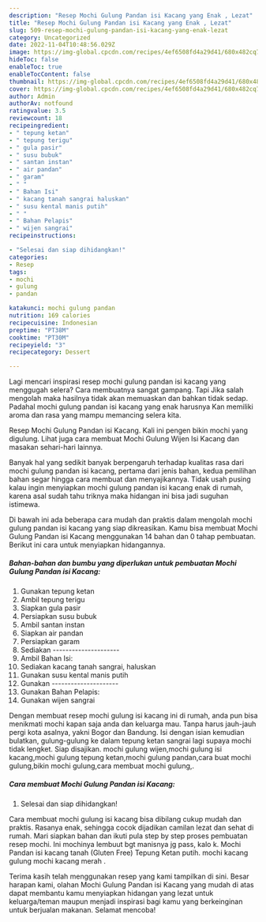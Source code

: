 ```yaml
---
description: "Resep Mochi Gulung Pandan isi Kacang yang Enak , Lezat"
title: "Resep Mochi Gulung Pandan isi Kacang yang Enak , Lezat"
slug: 509-resep-mochi-gulung-pandan-isi-kacang-yang-enak-lezat
category: Uncategorized
date: 2022-11-04T10:48:56.029Z
image: https://img-global.cpcdn.com/recipes/4ef6508fd4a29d41/680x482cq70/mochi-gulung-pandan-isi-kacang-foto-resep-utama.jpg
hideToc: false
enableToc: true
enableTocContent: false
thumbnail: https://img-global.cpcdn.com/recipes/4ef6508fd4a29d41/680x482cq70/mochi-gulung-pandan-isi-kacang-foto-resep-utama.jpg
cover: https://img-global.cpcdn.com/recipes/4ef6508fd4a29d41/680x482cq70/mochi-gulung-pandan-isi-kacang-foto-resep-utama.jpg
author: Admin
authorAv: notfound
ratingvalue: 3.5
reviewcount: 18
recipeingredient:
- " tepung ketan"
- " tepung terigu"
- " gula pasir"
- " susu bubuk"
- " santan instan"
- " air pandan"
- " garam"
- " "
- " Bahan Isi"
- " kacang tanah sangrai haluskan"
- " susu kental manis putih"
- " "
- " Bahan Pelapis"
- " wijen sangrai"
recipeinstructions:

- "Selesai dan siap dihidangkan!"
categories:
- Resep
tags:
- mochi
- gulung
- pandan

katakunci: mochi gulung pandan 
nutrition: 169 calories
recipecuisine: Indonesian
preptime: "PT38M"
cooktime: "PT30M"
recipeyield: "3"
recipecategory: Dessert

---
```



Lagi mencari inspirasi resep mochi gulung pandan isi kacang yang menggugah selera? Cara membuatnya sangat gampang. Tapi Jika salah mengolah maka hasilnya tidak akan memuaskan dan bahkan tidak sedap. Padahal mochi gulung pandan isi kacang yang enak harusnya Kan memiliki aroma dan rasa yang mampu memancing selera kita.


Resep Mochi Gulung Pandan isi Kacang. Kali ini pengen bikin mochi yang digulung. Lihat juga cara membuat Mochi Gulung Wijen Isi Kacang dan masakan sehari-hari lainnya.

Banyak hal yang sedikit banyak berpengaruh terhadap kualitas rasa dari mochi gulung pandan isi kacang, pertama dari jenis bahan, kedua pemilihan bahan segar hingga cara membuat dan menyajikannya. Tidak usah pusing kalau ingin menyiapkan mochi gulung pandan isi kacang enak di rumah, karena asal sudah tahu triknya maka hidangan ini bisa jadi suguhan istimewa.


Di bawah ini ada beberapa cara mudah dan praktis dalam mengolah mochi gulung pandan isi kacang yang siap dikreasikan. Kamu bisa membuat Mochi Gulung Pandan isi Kacang menggunakan 14 bahan dan 0 tahap pembuatan. Berikut ini cara untuk menyiapkan hidangannya.

<!--inarticleads1-->

##### Bahan-bahan dan bumbu yang diperlukan untuk pembuatan Mochi Gulung Pandan isi Kacang:

1. Gunakan  tepung ketan
1. Ambil  tepung terigu
1. Siapkan  gula pasir
1. Persiapkan  susu bubuk
1. Ambil  santan instan
1. Siapkan  air pandan
1. Persiapkan  garam
1. Sediakan  ---------------------
1. Ambil  Bahan Isi:
1. Sediakan  kacang tanah sangrai, haluskan
1. Gunakan  susu kental manis putih
1. Gunakan  ---------------------
1. Gunakan  Bahan Pelapis:
1. Gunakan  wijen sangrai


Dengan membuat resep mochi gulung isi kacang ini di rumah, anda pun bisa menikmati mochi kapan saja anda dan keluarga mau. Tanpa harus jauh-jauh pergi kota asalnya, yakni Bogor dan Bandung. Isi dengan isian kemudian bulatkan, gulung-gulung ke dalam tepung ketan sangrai lagi supaya mochi tidak lengket. Siap disajikan. mochi gulung wijen,mochi gulung isi kacang,mochi gulung tepung ketan,mochi gulung pandan,cara buat mochi gulung,bikin mochi gulung,cara membuat mochi gulung,. 

<!--inarticleads2-->

##### Cara membuat Mochi Gulung Pandan isi Kacang:


1. Selesai dan siap dihidangkan!

Cara membuat mochi gulung isi kacang bisa dibilang cukup mudah dan praktis. Rasanya enak, sehingga cocok dijadikan camilan lezat dan sehat di rumah. Mari siapkan bahan dan ikuti pula step by step proses pembuatan resep mochi. Ini mochinya lembuut bgt manisnya jg pass, kalo k. Mochi Pandan isi kacang tanah (Gluten Free) Tepung Ketan putih. mochi kacang gulung mochi kacang merah . 

Terima kasih telah menggunakan resep yang kami tampilkan di sini. Besar harapan kami, olahan Mochi Gulung Pandan isi Kacang yang mudah di atas dapat membantu kamu menyiapkan hidangan yang lezat untuk keluarga/teman maupun menjadi inspirasi bagi kamu yang berkeinginan untuk berjualan makanan. Selamat mencoba!
